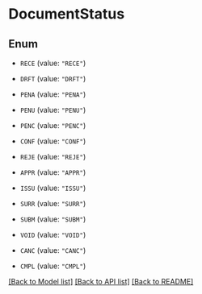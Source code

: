 # DocumentStatus

## Enum


* `RECE` (value: `"RECE"`)

* `DRFT` (value: `"DRFT"`)

* `PENA` (value: `"PENA"`)

* `PENU` (value: `"PENU"`)

* `PENC` (value: `"PENC"`)

* `CONF` (value: `"CONF"`)

* `REJE` (value: `"REJE"`)

* `APPR` (value: `"APPR"`)

* `ISSU` (value: `"ISSU"`)

* `SURR` (value: `"SURR"`)

* `SUBM` (value: `"SUBM"`)

* `VOID` (value: `"VOID"`)

* `CANC` (value: `"CANC"`)

* `CMPL` (value: `"CMPL"`)


[[Back to Model list]](../README.md#documentation-for-models) [[Back to API list]](../README.md#documentation-for-api-endpoints) [[Back to README]](../README.md)


